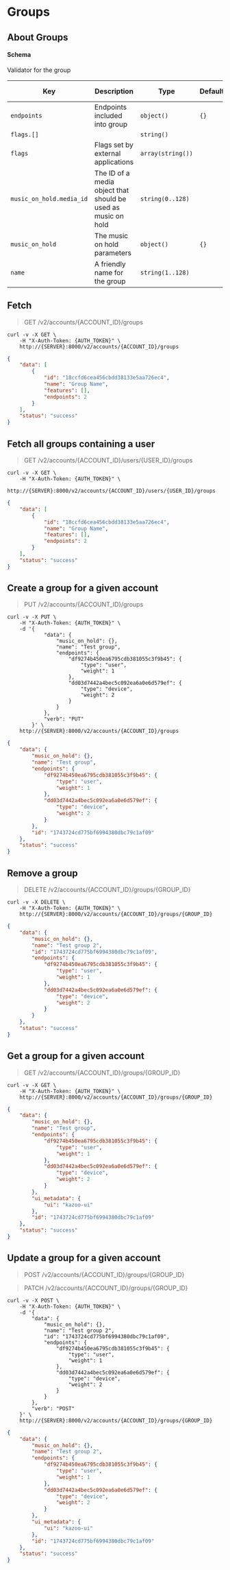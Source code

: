 # Groups

## About Groups

#### Schema

Validator for the group



Key | Description | Type | Default | Required | Support Level
--- | ----------- | ---- | ------- | -------- | -------------
`endpoints` | Endpoints included into group | `object()` | `{}` | `true` | `supported`
`flags.[]` |   | `string()` |   | `false` | `supported`
`flags` | Flags set by external applications | `array(string())` |   | `false` | `supported`
`music_on_hold.media_id` | The ID of a media object that should be used as music on hold | `string(0..128)` |   | `false` |  
`music_on_hold` | The music on hold parameters | `object()` | `{}` | `false` | `beta`
`name` | A friendly name for the group | `string(1..128)` |   | `true` | `supported`



## Fetch

> GET /v2/accounts/{ACCOUNT_ID}/groups

```shell
curl -v -X GET \
    -H "X-Auth-Token: {AUTH_TOKEN}" \
    http://{SERVER}:8000/v2/accounts/{ACCOUNT_ID}/groups
```

```json
{
    "data": [
        {
            "id": "18ccfd6cea456cbdd38133e5aa726ec4",
            "name": "Group Name",
            "features": [],
            "endpoints": 2
        }
    ],
    "status": "success"
}
```

## Fetch all groups containing a user

> GET /v2/accounts/{ACCOUNT_ID}/users/{USER_ID}/groups

```shell
curl -v -X GET \
    -H "X-Auth-Token: {AUTH_TOKEN}" \
    http://{SERVER}:8000/v2/accounts/{ACCOUNT_ID}/users/{USER_ID}/groups
```

```json
{
    "data": [
        {
            "id": "18ccfd6cea456cbdd38133e5aa726ec4",
            "name": "Group Name",
            "features": [],
            "endpoints": 2
        }
    ],
    "status": "success"
}
```

## Create a group for a given account

> PUT /v2/accounts/{ACCOUNT_ID}/groups

```shell
curl -v -X PUT \
    -H "X-Auth-Token: {AUTH_TOKEN}" \
    -d '{
            "data": {
                "music_on_hold": {},
                "name": "Test group",
                "endpoints": {
                    "df9274b450ea6795cdb381055c3f9b45": {
                        "type": "user",
                        "weight": 1
                    },
                    "dd03d7442a4bec5c092ea6a0e6d579ef": {
                        "type": "device",
                        "weight": 2
                    }
                }
            },
            "verb": "PUT"
        }' \
    http://{SERVER}:8000/v2/accounts/{ACCOUNT_ID}/groups
```

```json
{
    "data": {
        "music_on_hold": {},
        "name": "Test group",
        "endpoints": {
            "df9274b450ea6795cdb381055c3f9b45": {
                "type": "user",
                "weight": 1
            },
            "dd03d7442a4bec5c092ea6a0e6d579ef": {
                "type": "device",
                "weight": 2
            }
        },
        "id": "1743724cd775bf6994380dbc79c1af09"
    },
    "status": "success"
}
```


## Remove a group

> DELETE /v2/accounts/{ACCOUNT_ID}/groups/{GROUP_ID}

```shell
curl -v -X DELETE \
    -H "X-Auth-Token: {AUTH_TOKEN}" \
    http://{SERVER}:8000/v2/accounts/{ACCOUNT_ID}/groups/{GROUP_ID}
```

```json
{
    "data": {
        "music_on_hold": {},
        "name": "Test group 2",
        "id": "1743724cd775bf6994380dbc79c1af09",
        "endpoints": {
            "df9274b450ea6795cdb381055c3f9b45": {
                "type": "user",
                "weight": 1
            },
            "dd03d7442a4bec5c092ea6a0e6d579ef": {
                "type": "device",
                "weight": 2
            }
        }
    },
    "status": "success"
}
```


## Get a group for a given account

> GET /v2/accounts/{ACCOUNT_ID}/groups/{GROUP_ID}

```shell
curl -v -X GET \
    -H "X-Auth-Token: {AUTH_TOKEN}" \
    http://{SERVER}:8000/v2/accounts/{ACCOUNT_ID}/groups/{GROUP_ID}
```

```json
{
    "data": {
        "music_on_hold": {},
        "name": "Test group",
        "endpoints": {
            "df9274b450ea6795cdb381055c3f9b45": {
                "type": "user",
                "weight": 1
            },
            "dd03d7442a4bec5c092ea6a0e6d579ef": {
                "type": "device",
                "weight": 2
            }
        },
        "ui_metadata": {
            "ui": "kazoo-ui"
        },
        "id": "1743724cd775bf6994380dbc79c1af09"
    },
    "status": "success"
}
```


## Update a group for a given account

> POST /v2/accounts/{ACCOUNT_ID}/groups/{GROUP_ID}

> PATCH /v2/accounts/{ACCOUNT_ID}/groups/{GROUP_ID}

```shell
curl -v -X POST \
    -H "X-Auth-Token: {AUTH_TOKEN}" \
    -d '{
        "data": {
            "music_on_hold": {},
            "name": "Test group 2",
            "id": "1743724cd775bf6994380dbc79c1af09",
            "endpoints": {
                "df9274b450ea6795cdb381055c3f9b45": {
                    "type": "user",
                    "weight": 1
                },
                "dd03d7442a4bec5c092ea6a0e6d579ef": {
                    "type": "device",
                    "weight": 2
                }
            }
        },
        "verb": "POST"
    }' \
    http://{SERVER}:8000/v2/accounts/{ACCOUNT_ID}/groups/{GROUP_ID}
```

```json
{
    "data": {
        "music_on_hold": {},
        "name": "Test group 2",
        "endpoints": {
            "df9274b450ea6795cdb381055c3f9b45": {
                "type": "user",
                "weight": 1
            },
            "dd03d7442a4bec5c092ea6a0e6d579ef": {
                "type": "device",
                "weight": 2
            }
        },
        "ui_metadata": {
            "ui": "kazoo-ui"
        },
        "id": "1743724cd775bf6994380dbc79c1af09"
    },
    "status": "success"
}
```
